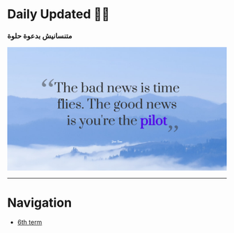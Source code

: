 # Daily Updated 🔁🔁
### متنسانيش بدعوة حلوة
![Quote](./img/Quote.png)

---
# Navigation
- [6th term](https://github.com/Abdul-Rahman-Shokry/Faculty_materials/blob/main/6th_term/Main.md)

